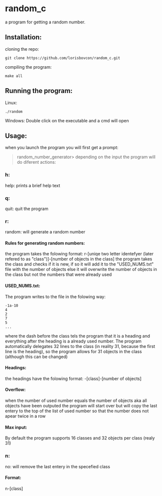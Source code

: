 # random_c
a program for getting a random number.
## Installation:
cloning the repo:
```
git clone https://github.com/lorisbovcon/random_c.git
```
compiling the program:
```
make all
```
## Running the program:
Linux:
```
./random
```
Windows:
Double click on the executable and a cmd will open
## Usage:
when you launch the program you will first get a prompt:
>random_number_generator>
depending on the input the program will do diferent actions:
### h:
help: prints a brief help text
### q:
quit: quit the program
### r:
random: will generate a random number
#### Rules for generating random numbers:
the program takes the folowing format: r-[uniqe two letter identefyer (later refered to as "class")]-[number of objects in the class]
the program takes the class and checks if it is new, if so it will add it to the "USED_NUMS.txt" file with the number of objects else it will overwrite the number of objects in the class but not the numbers that were already used
#### USED_NUMS.txt:
The program writes to the file in the folowing way:
```
-1a-10
4
2
7
5
...
```
where the dash before the class tels the program that it is a heading and everything after the heading is a already used number. The program automatically delegates 32 lines to the class (in reality 31, because the first line is the heading), so the program allows for 31 objects in the class (although this can be changed)
#### Headings:
the headings have the folowing format:
-[class]-[number of objects]
#### Overflow:
when the number of used number equals the number of objects aka all objects have been outputed the program will start over but will copy the last entery to the top of the list of used number so that  the number does not apear twice in a row
#### Max input:
By default the program supports 16 classes and 32 objects per class (realy 31)
### n:
no: will remove the last entery in the specefied class
#### Format:
n-[class]
